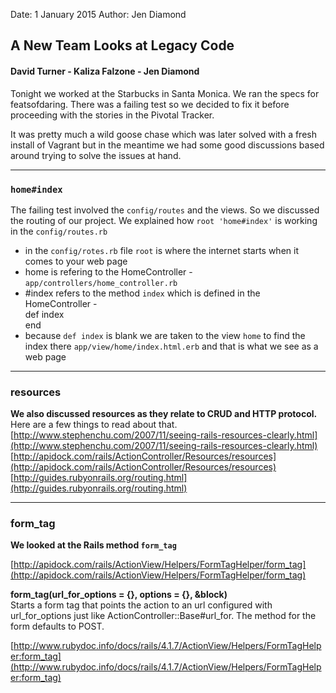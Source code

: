 Date: 1 January 2015
Author: Jen Diamond

## A New Team Looks at Legacy Code

#### David Turner - Kaliza Falzone - Jen Diamond

Tonight we worked at the Starbucks in Santa Monica. We ran the specs for featsofdaring. There was a 
failing test so we decided to fix it before proceeding with the stories in the Pivotal Tracker.

It was pretty much a wild goose chase which was later solved with a fresh install of Vagrant but in the 
meantime we had some good discussions based around trying to solve the issues at hand. 

  ---------------------
  
  ### `home#index`
  
  The failing test involved the `config/routes` and the views. So we discussed the routing of our project.
  We explained how ` root 'home#index' ` is working in the `config/routes.rb`

  + in the `config/rotes.rb` file `root` is where the internet starts when it comes to your web page
  + home is refering to the HomeController - `app/controllers/home_controller.rb`
  + #index refers to the method `index` which is defined in the HomeController -   
    def index  
    end
  +  because `def index` is blank we are taken to the view `home` to find the index there
    `app/view/home/index.html.erb` and that is what we see as a web page
  
  ---------------------
  
  ### resources
  
  **We also discussed resources as they relate to CRUD and HTTP protocol.**
  Here are a few things to read about that.
  [http://www.stephenchu.com/2007/11/seeing-rails-resources-clearly.html](http://www.stephenchu.com/2007/11/seeing-rails-resources-clearly.html)
  [http://apidock.com/rails/ActionController/Resources/resources](http://apidock.com/rails/ActionController/Resources/resources)
  [http://guides.rubyonrails.org/routing.html](http://guides.rubyonrails.org/routing.html)
  
  ---------------------
  
  ### form_tag
    
  **We looked at the Rails method `form_tag`**
  
  [http://apidock.com/rails/ActionView/Helpers/FormTagHelper/form_tag](http://apidock.com/rails/ActionView/Helpers/FormTagHelper/form_tag)
 
  **form_tag(url_for_options = {}, options = {}, &block)**  
  Starts a form tag that points the action to an url configured with url_for_options just like ActionController::Base#url_for. The method for the form defaults to POST.
  
  [http://www.rubydoc.info/docs/rails/4.1.7/ActionView/Helpers/FormTagHelper:form_tag](http://www.rubydoc.info/docs/rails/4.1.7/ActionView/Helpers/FormTagHelper:form_tag)
  
